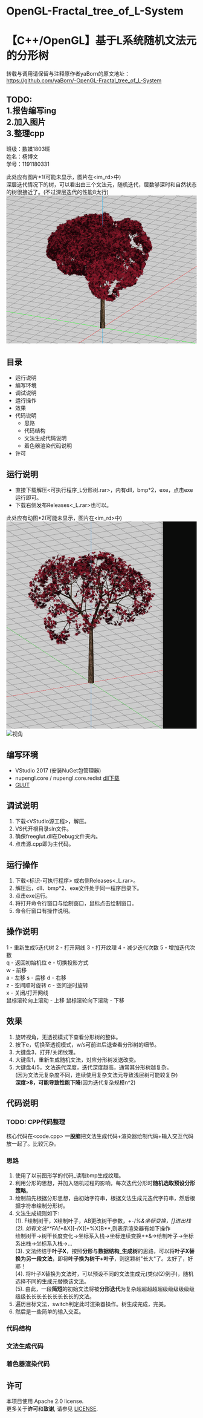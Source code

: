# OpenGL-Fractal_tree_of_L-System
【C++/OpenGL】基于L系统随机文法元的分形树
===
转载与调用请保留与注释原作者yaBorn的原文地址：https://github.com/yaBorn/-OpenGL-Fractal_tree_of_L-System

TODO:  
  1.报告编写ing   
  2.加入图片  
  3.整理cpp
---
班级：数媒1803班  
姓名：杨博文  
学号：1191180331  

此处应有图片*1(可能未显示，图片在<im_rd>中)  
深层迭代情况下的树，可以看出由三个文法元，随机迭代，层数够深时和自然状态的树很接近了。(不过深层迭代的性能8太行)  
 ![](https://github.com/yaBorn/-OpenGL-Fractal_tree_of_L-System/blob/main/im_md/1.png "深层迭代")

目录
---
* 运行说明
* 编写环境
* 调试说明
* 运行操作
* 效果
* 代码说明
  * 思路
  * 代码结构
  * 文法生成代码说明
  * 着色器渲染代码说明
* 许可

运行说明
---
* 直接下载解压<可执行程序_L分形树.rar>，内有dll，bmp*2，exe，点击exe运行即可。  
* 下载右侧发布Releases<_L.rar>也可以。 

此处应有动图*2(可能未显示，图片在<im_rd>中)    
 ![](https://github.com/yaBorn/-OpenGL-Fractal_tree_of_L-System/blob/main/im_md/%E5%88%87%E6%8D%A2%E6%96%87%E6%B3%95.gif "切换迭代文法")
 ![](https://github.com/yaBorn/-OpenGL-Fractal_tree_of_L-System/blob/main/im_md/%E8%A7%86%E8%A7%92.gif "视角")

编写环境
---
* VStudio 2017 (安装NuGet包管理器)  
* nupengl.core / nupengl.core.redist [dll下载](https://www.opengl.org/resources/libraries/glut/glutdlls37beta.zip)  
* [GLUT](https://www.opengl.org/resources/libraries/glut/)  

调试说明
---
1. 下载<VStudio源工程>，解压。
2. VS代开根目录sln文件。
3. 确保freeglut.dll在Debug文件夹内。
4. 点击源.cpp即为主代码。

运行操作
---
1. 下载<标识-可执行程序> 或右侧Releases<_L.rar>。  
2. 解压后，dll、bmp*2、exe文件处于同一程序目录下。  
3. 点击exe运行。  
4. 将打开命令行窗口与绘制窗口，鼠标点击绘制窗口。
5. 命令行窗口有操作说明。  

操作说明
---
  1 - 重新生成5迭代树     2 - 打开网线    3 - 打开纹理         4 - 减少迭代次数     5 - 增加迭代次数  
  q - 返回初始机位                   e - 切换投影方式  
                     w - 前移  
  a - 左移           s - 后移        d - 右移  
  z - 空间顺时旋转                   c - 空间逆时旋转  
                     x - 关闭/打开网线  
  鼠标滚轮向上滚动 - 上移            鼠标滚轮向下滚动 - 下移  


效果
---
1. 旋转视角，无透视模式下查看分形树的整体。  
2. 按下e，切换至透视模式，w/s可前进后退查看分形树的细节。  
3. 大键盘3，打开/关闭纹理。  
4. 大键盘1，重新生成随机文法，对应分形树发送改变。  
5. 大键盘4/5，文法迭代深度，迭代深度越高，通常其分形树越复杂。  
   (因为文法元复杂度不同，连续使用复杂文法元导致浅层树可能较复杂)  
   **深度>8，可能导致性能下降**(因为迭代复杂规模n^2)  

代码说明
---
### TODO: CPP代码整理
核心代码在<code.cpp>
**一股脑**把文法生成代码+渲染器绘制代码+输入交互代码放一起了。比较冗杂。

### 思路
1. 使用了以前图形学的代码_读取bmp生成纹理。  
2. 利用分形的思想，并加入随机过程的影响，每次迭代分形时**随机选取预设分形策略**。  
3. 绘制前先根据分形思想，由初始字符串，根据文法生成元迭代字符串，然后根据字符串绘制分形树。
4. 文法生成规则如下:  
  (1). F绘制树干，X绘制叶子，AB更改树干参数，+-/*%&坐标变换，[]进出栈  
  (2). 如有文法**FA[+*&X][-/X][+%X]B**,则表示渲染器有如下操作  
       绘制树干->树干长度变化->坐标系入栈->坐标连续变换+*&->绘制叶子->坐标系出栈->坐标系入栈->...   
  (3). 文法终结于**叶子X**，按照**分形**与**数据结构_生成树**的思路，可以将**叶子X替换为另一段文法**，即将**叶子换为树干+叶子**，则这颗树"长大"了。太好了，好耶！  
  (4). 将叶子X替换为文法时，可以预设不同的文法生成元(类似(2)例子)，随机选择不同的生成元替换该文法。  
  (5). 由此，一段**简短**的初始文法将被**分形迭代**为复杂超超超超超级级级级级级级级长长长长长长长长长的文法。  
6. 遍历目标文法，switch判定此时渲染器操作。树生成完成，完美。  
7. 然后是一些简单的输入交互。

### 代码结构

### 文法生成代码

### 着色器渲染代码

许可
---
本项目使用 Apache 2.0 license.<br>
更多关于**许可**和**致谢**, 请参见 [LICENSE](LICENSE).
